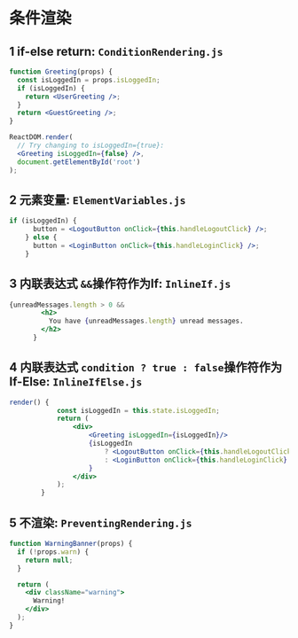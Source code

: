 # 条件渲染

## 1 if-else return: ``ConditionRendering.js``
```jsx
function Greeting(props) {
  const isLoggedIn = props.isLoggedIn;
  if (isLoggedIn) {
    return <UserGreeting />;
  }
  return <GuestGreeting />;
}

ReactDOM.render(
  // Try changing to isLoggedIn={true}:
  <Greeting isLoggedIn={false} />,
  document.getElementById('root')
);
```
## 2 元素变量: ``ElementVariables.js``
```jsx
if (isLoggedIn) {
      button = <LogoutButton onClick={this.handleLogoutClick} />;
    } else {
      button = <LoginButton onClick={this.handleLoginClick} />;
    }
```
## 3 内联表达式 ``&&``操作符作为If: ``InlineIf.js``
```jsx
{unreadMessages.length > 0 &&
        <h2>
          You have {unreadMessages.length} unread messages.
        </h2>
      }
```
## 4 内联表达式 ``condition ? true : false``操作符作为If-Else: ``InlineIfElse.js``
```jsx
render() {
            const isLoggedIn = this.state.isLoggedIn;
            return (
                <div>
                    <Greeting isLoggedIn={isLoggedIn}/>
                    {isLoggedIn
                        ? <LogoutButton onClick={this.handleLogoutClick} />
                        : <LoginButton onClick={this.handleLoginClick} />
                    }
                </div>
            );
        }
```
## 5 不渲染: ``PreventingRendering.js``
```jsx
function WarningBanner(props) {
  if (!props.warn) {
    return null;
  }

  return (
    <div className="warning">
      Warning!
    </div>
  );
}
```
